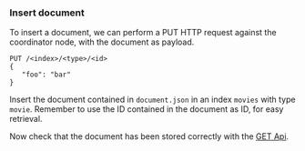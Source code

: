 ### Insert document

To insert a document, we can perform a PUT HTTP request against the coordinator node, with the document as payload.

```
PUT /<index>/<type>/<id>
{
   "foo": "bar"
}
```

Insert the document contained in ```document.json``` in an index ```movies``` with type ```movie```. Remember to use the ID contained in the document as ID, for easy retrieval.

Now check that the document has been stored correctly with the [GET Api](https://www.elastic.co/guide/en/elasticsearch/reference/current/docs-get.html).

